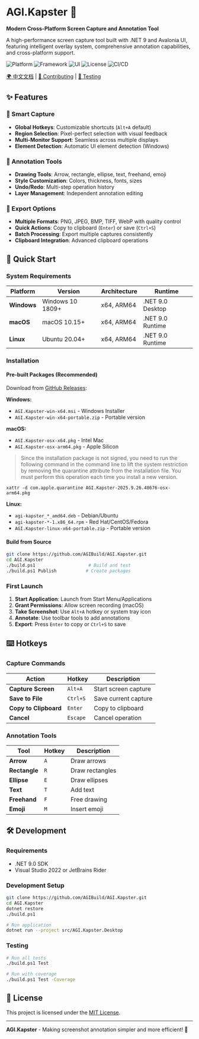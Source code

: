 # AGI.Kapster 📸

**Modern Cross-Platform Screen Capture and Annotation Tool**

A high-performance screen capture tool built with .NET 9 and Avalonia UI, featuring intelligent overlay system, comprehensive annotation capabilities, and cross-platform support.

![Platform](https://img.shields.io/badge/platform-Windows%20%7C%20macOS%20%7C%20Linux-blue)
![Framework](https://img.shields.io/badge/.NET-9.0-purple)
![UI](https://img.shields.io/badge/UI-Avalonia%2011-green)
![License](https://img.shields.io/badge/license-MIT-orange)
![CI/CD](https://github.com/AGIBuild/AGI.Kapster/actions/workflows/ci.yml/badge.svg)

[🌍 中文文档](README_CN.md) | [🤝 Contributing](CONTRIBUTING.md) | [🧪 Testing](TESTING.md)

## ✨ Features

### 🎯 Smart Capture
- **Global Hotkeys**: Customizable shortcuts (`Alt+A` default)
- **Region Selection**: Pixel-perfect selection with visual feedback
- **Multi-Monitor Support**: Seamless across multiple displays
- **Element Detection**: Automatic UI element detection (Windows)

### 🎨 Annotation Tools
- **Drawing Tools**: Arrow, rectangle, ellipse, text, freehand, emoji
- **Style Customization**: Colors, thickness, fonts, sizes
- **Undo/Redo**: Multi-step operation history
- **Layer Management**: Independent annotation editing

### 💾 Export Options
- **Multiple Formats**: PNG, JPEG, BMP, TIFF, WebP with quality control
- **Quick Actions**: Copy to clipboard (`Enter`) or save (`Ctrl+S`)
- **Batch Processing**: Export multiple captures consistently
- **Clipboard Integration**: Advanced clipboard operations

## 🚀 Quick Start

### System Requirements

| Platform | Version | Architecture | Runtime |
|----------|---------|--------------|---------|
| **Windows** | Windows 10 1809+ | x64, ARM64 | .NET 9.0 Desktop |
| **macOS** | macOS 10.15+ | x64, ARM64 | .NET 9.0 Runtime |
| **Linux** | Ubuntu 20.04+ | x64, ARM64 | .NET 9.0 Runtime |

### Installation

#### Pre-built Packages (Recommended)
Download from [GitHub Releases](../../releases/latest):

**Windows:**
- `AGI.Kapster-win-x64.msi` - Windows Installer
- `AGI.Kapster-win-x64-portable.zip` - Portable version

**macOS:**
- `AGI.Kapster-osx-x64.pkg` - Intel Mac
- `AGI.Kapster-osx-arm64.pkg` - Apple Silicon
> Since the installation package is not signed, you need to run the following command in the command line to lift the system restriction by removing the quarantine attribute from the installation file. You must perform this operation each time you install a new version.

`xattr -d com.apple.quarantine AGI.Kapster-2025.9.26.48676-osx-arm64.pkg`

**Linux:**
- `agi-kapster_*_amd64.deb` - Debian/Ubuntu
- `agi-kapster-*-1.x86_64.rpm` - Red Hat/CentOS/Fedora
- `AGI.Kapster-linux-x64-portable.zip` - Portable version

#### Build from Source
```bash
git clone https://github.com/AGIBuild/AGI.Kapster.git
cd AGI.Kapster
./build.ps1                    # Build and test
./build.ps1 Publish           # Create packages
```

### First Launch

1. **Start Application**: Launch from Start Menu/Applications
2. **Grant Permissions**: Allow screen recording (macOS)
3. **Take Screenshot**: Use `Alt+A` hotkey or system tray icon
4. **Annotate**: Use toolbar tools to add annotations
5. **Export**: Press `Enter` to copy or `Ctrl+S` to save

## ⌨️ Hotkeys

### Capture Commands
| Action | Hotkey | Description |
|--------|--------|-------------|
| **Capture Screen** | `Alt+A` | Start screen capture |
| **Save to File** | `Ctrl+S` | Save current capture |
| **Copy to Clipboard** | `Enter` | Copy to clipboard |
| **Cancel** | `Escape` | Cancel operation |

### Annotation Tools
| Tool | Hotkey | Description |
|------|--------|-------------|
| **Arrow** | `A` | Draw arrows |
| **Rectangle** | `R` | Draw rectangles |
| **Ellipse** | `E` | Draw ellipses |
| **Text** | `T` | Add text |
| **Freehand** | `F` | Free drawing |
| **Emoji** | `M` | Insert emoji |

## 🛠️ Development

### Requirements
- .NET 9.0 SDK
- Visual Studio 2022 or JetBrains Rider

### Development Setup
```bash
git clone https://github.com/AGIBuild/AGI.Kapster.git
cd AGI.Kapster
dotnet restore
./build.ps1

# Run application
dotnet run --project src/AGI.Kapster.Desktop
```

### Testing
```bash
# Run all tests
./build.ps1 Test

# Run with coverage
./build.ps1 Test -Coverage
```

## 📄 License

This project is licensed under the [MIT License](LICENSE).

---

**AGI.Kapster** - Making screenshot annotation simpler and more efficient! 🚀